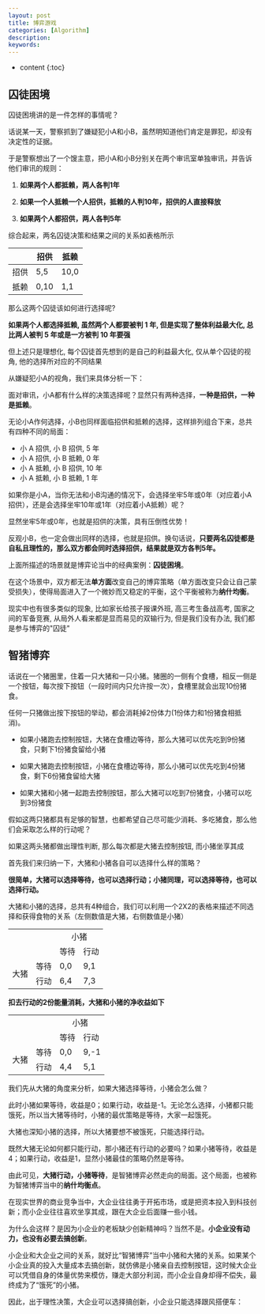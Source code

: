 ```yaml
---
layout: post
title: 博弈游戏
categories: [Algorithm]
description: 
keywords: 
---
```


* content
{:toc}


## 囚徒困境

囚徒困境讲的是一件怎样的事情呢？

话说某一天，警察抓到了嫌疑犯小A和小B，虽然明知道他们肯定是罪犯，却没有决定性的证据。

于是警察想出了一个馊主意，把小A和小B分别关在两个审讯室单独审讯，并告诉他们审讯的规则：

1.  **如果两个人都抵赖，两人各判1年**

2.  **如果一个人抵赖一个人招供，抵赖的人判10年，招供的人直接释放**
3.  **如果两个人都招供，两人各判5年**

综合起来，两名囚徒决策和结果之间的关系如表格所示

|      | 招供 | 抵赖 |
| ---- | ---- | ---- |
| 招供 | 5,5  | 10,0 |
| 抵赖 | 0,10 | 1,1  |

那么这两个囚徒该如何进行选择呢?

**如果两个人都选择抵赖, 虽然两个人都要被判 1 年, 但是实现了整体利益最大化, 总比两人被判 5 年或是一方被判 10 年要强**

但上述只是理想化, 每个囚徒首先想到的是自己的利益最大化, 仅从单个囚徒的视角, 他的选择所对应的不同结果

从嫌疑犯小A的视角，我们来具体分析一下：

面对审讯，小A都有什么样的决策选择呢？显然只有两种选择，**一种是招供，一种是抵赖**。

无论小A作何选择，小B也同样面临招供和抵赖的选择，这样排列组合下来，总共有四种不同的局面：

*   小 A 招供, 小 B 招供, 5 年
*   小 A 招供, 小 B 抵赖, 0 年
*   小 A 抵赖, 小 B 招供, 10 年
*   小 A 抵赖, 小 B 抵赖, 1 年

如果你是小A，当你无法和小B沟通的情况下，会选择坐牢5年或0年（对应着小A招供），还是会选择坐牢10年或1年（对应着小A抵赖）呢？

显然坐牢5年或0年，也就是招供的决策，具有压倒性优势！

反观小B，也一定会做出同样的选择，也就是招供。换句话说，**只要两名囚徒都是自私且理性的，那么双方都会同时选择招供，结果就是双方各判5年。**

上面所描述的场景就是博弈论当中的经典案例：**囚徒困境**。

在这个场景中，双方都无法**单方面**改变自己的博弈策略（单方面改变只会让自己蒙受损失），使得局面进入了一个微妙而又稳定的平衡，这个平衡被称为**纳什均衡**。

现实中也有很多类似的现象, 比如家长给孩子报课外班, 高三考生备战高考, 国家之间的军备竞赛, 从局外人看来都是显而易见的双输行为, 但是我们没有办法, 我们都是参与博弈的"囚徒"



## 智猪博弈

话说在一个猪圈里，住着一只大猪和一只小猪。猪圈的一侧有个食槽，相反一侧是一个按钮，每次按下按钮（一段时间内只允许按一次），食槽里就会出现10份猪食。

任何一只猪做出按下按钮的举动，都会消耗掉2份体力(1份体力和1份猪食相抵消)。

*   如果小猪跑去控制按钮，大猪在食槽边等待，那么大猪可以优先吃到9份猪食，只剩下1份猪食留给小猪

*   如果大猪跑去控制按钮，小猪在食槽边等待，那么小猪可以优先吃到4份猪食，剩下6份猪食留给大猪

*   如果大猪和小猪一起跑去控制按钮，那么大猪可以吃到7份猪食，小猪可以吃到3份猪食

假如这两只猪都具有足够的智慧，也都希望自己尽可能少消耗、多吃猪食，那么他们会采取怎么样的行动呢？

如果这两头猪都做出理性判断, 那么每次都是大猪去控制按钮, 而小猪坐享其成

首先我们来归纳一下，大猪和小猪各自可以选择什么样的策略？

**很简单，大猪可以选择等待，也可以选择行动；小猪同理，可以选择等待，也可以选择行动。**

大猪和小猪的选择，总共有4种组合，我们可以利用一个2X2的表格来描述不同选择和获得食物的关系（左侧数值是大猪，右侧数值是小猪）

<table>
    <tr>
    	<td></td>
        <td></td>
        <td colspan="2" align="center">小猪</td>
    </tr>
    <tr>
    	<td></td>
        <td></td>
        <td>等待</td>
        <td>行动</td>
    </tr>
    <tr>
    	<td rowspan="2">大猪</td>
        <td>等待</td>
        <td>0,0</td>
        <td>9,1</td>
    </tr>
    <tr>
        <td>行动</td>
        <td>6,4</td>
        <td>7,3</td>
    </tr>
</table>

**扣去行动的2份能量消耗，大猪和小猪的净收益如下**

<table>
    <tr>
    	<td></td>
        <td></td>
        <td colspan="2" align="center">小猪</td>
    </tr>
    <tr>
    	<td></td>
        <td></td>
        <td>等待</td>
        <td>行动</td>
    </tr>
    <tr>
    	<td rowspan="2">大猪</td>
        <td>等待</td>
        <td>0,0</td>
        <td>9,-1</td>
    </tr>
    <tr>
        <td>行动</td>
        <td>4,4</td>
        <td>5,1</td>
    </tr>
</table>

我们先从大猪的角度来分析，如果大猪选择等待，小猪会怎么做？

此时小猪如果等待，收益是0；如果行动，收益是-1。无论怎么选择，小猪都只能饿死，所以当大猪等待时，小猪的最优策略是等待，大家一起饿死。

大猪也深知小猪的选择，所以大猪要想不被饿死，只能选择行动。

既然大猪无论如何都只能行动，那小猪还有行动的必要吗？如果小猪等待，收益是4；如果行动，收益是1，显然小猪最佳的策略仍然是等待。

由此可见，**大猪行动，小猪等待**，是智猪博弈必然走向的局面。这个局面，也被称为智猪博弈当中的**纳什均衡点**。

在现实世界的商业竞争当中，大企业往往勇于开拓市场，或是把资本投入到科技创新；而小企业往往喜欢坐享其成，跟在大企业后面赚一些小钱。

为什么会这样？是因为小企业的老板缺少创新精神吗？当然不是。**小企业没有动力，也没有必要去搞创新**。

小企业和大企业之间的关系，就好比“智猪博弈”当中小猪和大猪的关系。如果某个小企业真的投入大量成本去搞创新，就仿佛是小猪亲自去控制按钮，这时候大企业可以凭借自身的体量优势来模仿，赚走大部分利润，而小企业自身却得不偿失，最终成为了“饿死”的小猪。

因此，出于理性决策，大企业可以选择搞创新，小企业只能选择跟风搭便车：